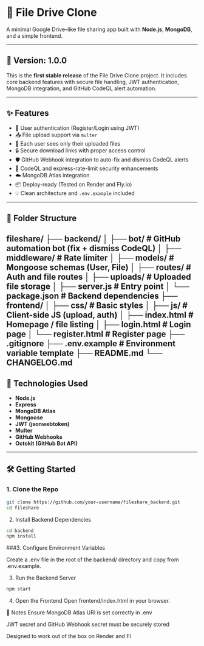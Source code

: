 # 📁 File Drive Clone

A minimal Google Drive–like file sharing app built with **Node.js**, **MongoDB**, and a simple frontend.

---

## 🚀 Version: 1.0.0

This is the **first stable release** of the File Drive Clone project. It includes core backend features with secure file handling, JWT authentication, MongoDB integration, and GitHub CodeQL alert automation.

---

## ✨ Features

- 🔐 User authentication (Register/Login using JWT)
- 📤 File upload support via `multer`
- 📁 Each user sees only their uploaded files
- 🔒 Secure download links with proper access control
- 🛡️ GitHub Webhook integration to auto-fix and dismiss CodeQL alerts
- 🧠 CodeQL and express-rate-limit security enhancements
- ☁️ MongoDB Atlas integration
- 📦 Deploy-ready (Tested on Render and Fly.io)
- 💡 Clean architecture and `.env.example` included

---

## 📂 Folder Structure
fileshare/ ├── backend/ │ ├── bot/ # GitHub automation bot (fix + dismiss CodeQL) │ ├── middleware/ # Rate limiter │ ├── models/ # Mongoose schemas (User, File) │ ├── routes/ # Auth and file routes │ ├── uploads/ # Uploaded file storage │ ├── server.js # Entry point │ └── package.json # Backend dependencies ├── frontend/ │ ├── css/ # Basic styles │ ├── js/ # Client-side JS (upload, auth) │ ├── index.html # Homepage / file listing │ ├── login.html # Login page │ └── register.html # Register page ├── .gitignore ├── .env.example # Environment variable template ├── README.md └── CHANGELOG.md
---

## 🧪 Technologies Used

- **Node.js**
- **Express**
- **MongoDB Atlas**
- **Mongoose**
- **JWT (jsonwebtoken)**
- **Multer**
- **GitHub Webhooks**
- **Octokit (GitHub Bot API)**

---

## 🛠️ Getting Started

### 1. Clone the Repo
```bash
git clone https://github.com/your-username/fileshare_backend.git
cd fileshare
```
2. Install Backend Dependencies
```bash
cd backend
npm install
```
###3. Configure Environment Variables

Create a .env file in the root of the backend/ directory and copy from .env.example.

3. Run the Backend Server
```bash
npm start
```
4. Open the Frontend
Open frontend/index.html in your browser.

📌 Notes
Ensure MongoDB Atlas URI is set correctly in .env

JWT secret and GitHub Webhook secret must be securely stored

Designed to work out of the box on Render and Fl
